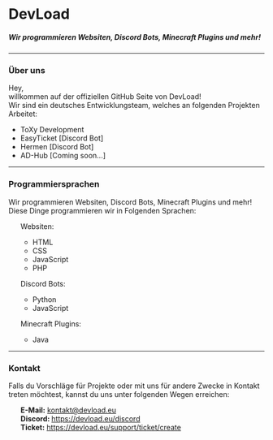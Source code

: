 <h1>DevLoad</h1>
<h5>Wir programmieren Websiten, Discord Bots, Minecraft Plugins und mehr!</h5>

<hr>
<h3><b>Über uns</b></h3>
Hey, <br>
willkommen auf der offiziellen GitHub Seite von DevLoad!<br>
Wir sind ein deutsches Entwicklungsteam, welches an folgenden Projekten Arbeitet: 

<ul>
<li>ToXy Development</li>
<li>EasyTicket [Discord Bot]</li>
<li>Hermen [Discord Bot]</li>
<li>AD-Hub [Coming soon...]</li>
</ul>
<hr>
<h3><b>Programmiersprachen</b></h3>
Wir programmieren Websiten, Discord Bots, Minecraft Plugins und mehr! 
Diese Dinge programmieren wir in Folgenden Sprachen:
<ul>Websiten: <ul><li>HTML</li><li>CSS</li><li>JavaScript</li><li>PHP</li></ul></ul>
<ul>Discord Bots: <ul><li>Python</li><li>JavaScript</li></ul></ul>
<ul>Minecraft Plugins: <ul><li>Java</li></ul></ul>
<hr>
<h3><b>Kontakt</b></h3>
Falls du Vorschläge für Projekte oder mit uns für andere Zwecke in Kontakt treten möchtest, kannst du uns unter folgenden Wegen erreichen:
<br>
<ul><b>E-Mail:</b> <a href="mailto:kontakt@devload.eu">kontakt@devload.eu</a><br><b>Discord: </b><a href="https://devload.eu/discord">https://devload.eu/discord</a><br><b>Ticket:</b> <a href="https://devload.eu/support/ticket/create">https://devload.eu/support/ticket/create</a></ul>

